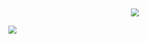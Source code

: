 

<h1 align="center">
  <a href="https://git.io/typing-svg">
    <img src="https://readme-typing-svg.herokuapp.com?font=cambria&size=30&lines=Hi++Welcome+to+my+GitHub;I’m+currently+learning+Laravel+ReactJs">
  </a>
</h1>



![](https://raw.githubusercontent.com/halfrost/halfrost/master/icons/header_.png)



